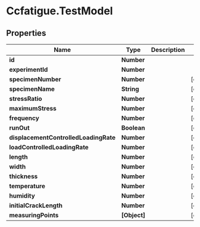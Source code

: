 # Ccfatigue.TestModel

## Properties

| Name                                  | Type         | Description | Notes      |
| ------------------------------------- | ------------ | ----------- | ---------- |
| **id**                                | **Number**   |             |
| **experimentId**                      | **Number**   |             |
| **specimenNumber**                    | **Number**   |             | [optional] |
| **specimenName**                      | **String**   |             | [optional] |
| **stressRatio**                       | **Number**   |             | [optional] |
| **maximumStress**                     | **Number**   |             | [optional] |
| **frequency**                         | **Number**   |             | [optional] |
| **runOut**                            | **Boolean**  |             | [optional] |
| **displacementControlledLoadingRate** | **Number**   |             | [optional] |
| **loadControlledLoadingRate**         | **Number**   |             | [optional] |
| **length**                            | **Number**   |             | [optional] |
| **width**                             | **Number**   |             | [optional] |
| **thickness**                         | **Number**   |             | [optional] |
| **temperature**                       | **Number**   |             | [optional] |
| **humidity**                          | **Number**   |             | [optional] |
| **initialCrackLength**                | **Number**   |             | [optional] |
| **measuringPoints**                   | **[Object]** |             | [optional] |
